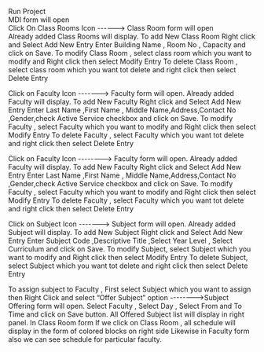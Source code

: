 Run Project<br>
MDI form will open<br>
Click On Class Rooms Icon ------>	Class Room form will open<br>
Already added Class Rooms will display.
To add New Class Room Right click and Select Add New Entry
Enter Building Name , Room No , Capacity and click on Save.
To modify Class Room , select class room which you want to modify and Right click then  select Modify Entry
To delete Class Room , select class room which you want tot delete and right click then select Delete Entry 

Click on Faculty Icon -------> Faculty form will open.
Already added Faculty will display.
To add New Faculty Right click and Select Add New Entry
Enter Last Name ,First Name , Middle Name,Address,Contact No ,Gender,check Active Service checkbox and click on Save.
To modify Faculty , select Faculty which you want to modify and Right click then  select Modify Entry
To delete Faculty , select Faculty which you want tot delete and right click then select Delete Entry 

Click on Faculty Icon -------->	 Faculty form will open.
Already added Faculty will display.
To add New Faculty Right click and Select Add New Entry
Enter Last Name ,First Name , Middle Name,Address,Contact No ,Gender,check Active Service checkbox and click on Save.
To modify Faculty , select Faculty which you want to modify and Right click then  select Modify Entry
To delete Faculty , select Faculty which you want tot delete and right click then select Delete Entry 

Click on Subject Icon -------> Subject form will open.
Already added Subject will display.
To add New Subject Right click and Select Add New Entry
Enter Subject Code ,Descriptive Title ,Select Year Level , Select Curriculum and click on Save.
To modify Subject, select Subject which you want to modify and Right click then  select Modify Entry
To delete Subject, select Subject which you want tot delete and right click then select Delete Entry 

To assign subject to Faculty , First select Subject which you want to assign then Right Click and select “Offer Subject” option -------->Subject Offering form will open.
Select Faculty , Select Day , Select From and To Time and click on Save button.
All Offered Subject list will display in right panel.
In Class Room form If we click on Class Room , all schedule will display in the form of colored blocks on right side
Likewise in Faculty form also we can see schedule for particular faculty.



